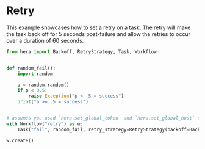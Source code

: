 # Retry

This example showcases how to set a retry on a task. The retry will make the task back off for 5 seconds
post-failure and allow the retries to occur over a duration of 60 seconds.

```python
from hera import Backoff, RetryStrategy, Task, Workflow


def random_fail():
    import random

    p = random.random()
    if p < 0.5:
        raise Exception("p < .5 = success")
    print("p >= .5 = success")


# assumes you used `hera.set_global_token` and `hera.set_global_host` so that the workflow can be submitted
with Workflow("retry") as w:
    Task("fail", random_fail, retry_strategy=RetryStrategy(backoff=Backoff(duration="5", max_duration="60")))

w.create()
```
